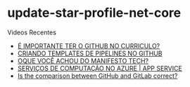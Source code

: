 # update-star-profile-net-core

Videos Recentes
<!-- YOUTUBE:START -->
- [É IMPORTANTE TER O GITHUB NO CURRICULO?](https://www.youtube.com/watch?v=MhtKI2RuJLE)
- [CRIANDO TEMPLATES DE PIPELINES NO GITHUB](https://www.youtube.com/watch?v=jhJ7y3GQvjE)
- [OQUE VOCÊ ACHOU DO MANIFESTO TECH?](https://www.youtube.com/watch?v=vHLF3jlJgpc)
- [SERVIÇOS DE COMPUTAÇÃO NO AZURE | APP SERVICE](https://www.youtube.com/watch?v=qXHG9iLRtC8)
- [Is the comparison between GitHub and GitLab correct?](https://www.youtube.com/watch?v=YoZ9FiWSVzo)
<!-- YOUTUBE:END -->
